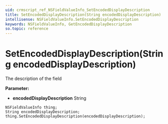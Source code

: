```yaml
---
uid: crmscript_ref_NSFieldValueInfo_SetEncodedDisplayDescription
title: SetEncodedDisplayDescription(String encodedDisplayDescription)
intellisense: NSFieldValueInfo.SetEncodedDisplayDescription
keywords: NSFieldValueInfo, GetEncodedDisplayDescription
so.topic: reference
---
```


# SetEncodedDisplayDescription(String encodedDisplayDescription)

The description of the field

**Parameter:** 
 - **encodedDisplayDescription** String

```crmscript
NSFieldValueInfo thing;
String encodedDisplayDescription;
thing.SetEncodedDisplayDescription(encodedDisplayDescription);
```


